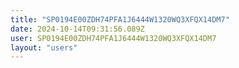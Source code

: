 ```yaml
---
title: "SP0194E00ZDH74PFA1J6444W1320WQ3XFQX14DM7"
date: 2024-10-14T09:31:56.089Z
user: SP0194E00ZDH74PFA1J6444W1320WQ3XFQX14DM7
layout: "users"
---
```

    